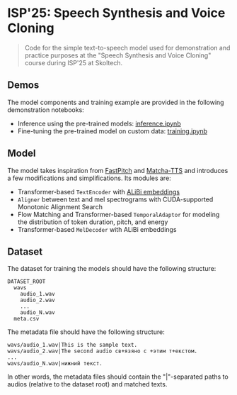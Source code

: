 # ISP'25: Speech Synthesis and Voice Cloning

> Code for the simple text-to-speech model used for demonstration and practice purposes at the "Speech Synthesis and Voice Cloning" course during ISP'25 at Skoltech.

## Demos

The model components and training example are provided in the following demonstration notebooks:

- Inference using the pre-trained models: [inference.ipynb](notebooks/inference.ipynb)
- Fine-tuning the pre-trained model on custom data: [training.ipynb](notebooks/training.ipynb)

## Model

The model takes inspiration from [FastPitch](https://github.com/NVIDIA/DeepLearningExamples/tree/master/PyTorch/SpeechSynthesis/FastPitch) 
and [Matcha-TTS](https://github.com/shivammehta25/Matcha-TTS) and introduces a few modifications and simplifications. Its modules are:  

- Transformer-based `TextEncoder` with [ALiBi embeddings](https://github.com/ofirpress/attention_with_linear_biases)
- `Aligner` between text and mel spectrograms with CUDA-supported Monotonic Alignment Search
- Flow Matching and Transformer-based `TemporalAdaptor` for modeling the distribution of token duration, pitch, and energy
- Transformer-based `MelDecoder` with ALiBi embeddings

## Dataset

The dataset for training the models should have the following structure:

```
DATASET_ROOT
  wavs
    audio_1.wav
    audio_2.wav
    ...
    audio_N.wav
  meta.csv
```

The metadata file should have the following structure:

```
wavs/audio_1.wav|This is the sample text.
wavs/audio_2.wav|The second audio св+язяно с +этим т+екстом.
...
wavs/audio_N.wav|нижний текст.
```

In other words, the metadata files should contain the "|"-separated paths to audios (relative to the dataset root) and matched texts.
